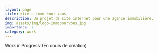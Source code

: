 ```yaml
---
layout: page
title: Site L'Immo Pour Vous
description: Un projet de site internet pour une agence immobilière.
img: assets/img/logo-immopourvous.jpg
importance: 2
category: work
---
```


Work in Progress! (En cours de création)